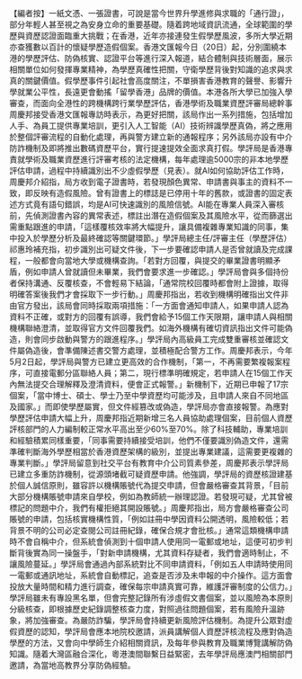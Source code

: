 【編者按】一紙文憑、一張證書，可說是當今世界升學進修與求職的「通行證」，部分年輕人甚至視之為安身立命的重要基礎。隨着跨地域資訊流通，全球範圍的學歷與資歷認證面臨重大挑戰；在香港，近年亦接連發生假學歷風波，多所大學近期亦查獲數以百計的懷疑學歷造假個案。香港文匯報今日（20日）起，分別圍繞本港的學歷評估、防偽核實、認證平台等進行深入報道，結合體制與技術層面，展示相關單位如何發揮專業精神，為學歷真確性把關，守衛學歷背後對知識的追求與求真的關鍵價值。假學歷事件引起社會高度關注，不單損害香港教育的聲譽、影響升學就業公平性，長遠更會動搖「留學香港」品牌的價值。本港各所大學已加強入學審查，而面向全港性的跨機構跨行業學歷評估，香港學術及職業資歷評審局總幹事周慶邦接受香港文匯報專訪時表示，為更好把關，該局作出一系列措施，包括增加人手、為員工提供專業培訓，更引入人工智能（AI）技術辨識學歷真偽，將之應用於整個評審流程的自動化處理，再與警方建立新的通報程序；另外該局亦設有中介防詐機制及即將推出數碼資歷平台，實行提速提效全面求真打假。學評局是香港專責就學術及職業資歷進行評審考核的法定機構，每年處理逾5000宗的非本地學歷評估申請，過程中持續識別出不少虛假學歷（見表）。就AI如何協助評估工作時，周慶邦介紹指，局方收到電子證書時，若發現顏色異常、申請書與事主的資料不一致，即反映有造假風險。曾有證書上的標誌是已停用十年的舊款，或證書的固定表述方式竟有語句錯誤，均是AI可快速識別的風險信號。AI能在專業人員深入審核前，先偵測證書內容的異常表述，標註出潛在造假個案及其風險水平，從而篩選出需重點跟進的申請，「這樣覆核效率將大幅提升，讓具備複雜專業知識的同事，集中投入於學歷分析及最終確認等關鍵環節。」學評局總主任/評審主任（學歷評估）祁惠玲補充指，初步識別出可疑文件後，下一步要確認申請人是否曾就讀及完成課程，一般都會向當地大學或機構查詢。「若對方回覆，與提交的畢業證書明顯矛盾，例如申請人曾就讀但未畢業，我們會要求進一步確認。」學評局會與多個持份者保持溝通、反覆核查，不會輕易下結論，「通常院校回覆時都會附上證據，取得明確答案後我們才會採取下一步行動。」周慶邦指出，若收到機構明確指出文件非由官方發出，該局會同時採取兩項措施：「一方面會通知申請人，如果申請人認為資料不正確，或對方的回覆有誤導，我們會給予15個工作天限期，讓申請人與相關機構聯絡澄清，並取得官方文件回覆我們。如海外機構有確切資訊指出文件可能偽造，則會同步啟動與警方的跟進程序。」學評局內高級員工完成雙重審核並確認文件屬偽造後，會準備陳述書交警方處理，並積極配合警方工作。周慶邦表示，今年5月2日起，學評局與警方已建立更高效的合作機制，「第一，不再需要繁複報案程序，可直接電郵分區聯絡人員；第二，現行標準明確規定，若申請人在15個工作天內無法提交合理解釋及澄清資料，便會正式報警。」新機制下，近期已申報了17宗個案，「當中博士、碩士、學士乃至中學資歷均可能涉及，且申請人來自不同地區及國家。」而即使學歷屬實，但文件經篡改或偽造，學評局亦會直接報警。為應對學歷評估申請大幅上升，周慶邦指近期新增三名人員協助處理個案，目前個人資歷評核部門的人力編制較正常水平高出至少60%至70%。除了科技輔助，專業培訓和經驗積累同樣重要，「同事需要持續接受培訓，他們不僅要識別偽造文件，還需準確判斷海外學歷相當於香港資歷架構的級別，並提出專業建議，這需要更複雜的專業判斷。」學評局留意到社交平台有教育中介公司質素參差，周慶邦表示學評局已建立多重防詐機制，從源頭堵截可疑資歷申請。他強調，學評局的資歷核證建基於個人誠信原則，雖容許以機構賬號代為提交申請，但會嚴格審查其背景，「目前大部分機構賬號申請來自學校，例如為教師統一辦理認證。若發現可疑，尤其曾被標記的問題中介，我們有權拒絕其開設賬號。」周慶邦指出，局方會嚴格審查公司賬號的申請，包括核實機構性質，「例如註冊中學因資料公開透明，風險較低；若背景不明的公司必定查閱公司註冊紀錄，確保合規才會批核。」通常這類機構申請時不會自稱中介，但系統會偵測到十個申請人使用同一電郵或地址，這便可初步判斷背後實為同一操盤手，「對新申請機構，尤其資料存疑者，我們會適時制止，不讓風險蔓延。」學評局會通過內部系統對比不同申請資料，「例如五人申請時使用同一電郵或通訊地址，系統會自動標記，追查是否涉及未申報的中介操作。這方面會投放大量時間和精力進行調查，確保每宗申請真實可靠，維護評審制度的公信力。」學評局雖未有專設黑名單，但會完整記錄所有涉虛假文書個案，並以風險為本原則分級核查，即根據歷史紀錄調整核查力度，對照過往問題個案，若有風險升溫跡象，將加強審查。為嚴防詐騙，學評局會持續更新風險評估機制。為提升公眾對虛假資歷的認知，學評局會應本地院校邀請，派員講解個人資歷評核流程及應對偽造學歷的方法，又會向中學師生介紹相關資訊，及每年參與教育及職業博覽講解防偽知識。隨着大灣區融合深化，粵港澳間聯繫日益緊密，去年學評局應澳門相關部門邀請，為當地高教界分享防偽經驗。
